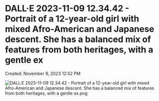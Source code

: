 # DALL·E 2023-11-09 12.34.42 - Portrait of a 12-year-old girl with mixed Afro-American and Japanese descent. She has a balanced mix of features from both heritages, with a gentle ex

Created: November 9, 2023 12:52 PM

![DALL·E 2023-11-09 12.34.42 - Portrait of a 12-year-old girl with mixed Afro-American and Japanese descent. She has a balanced mix of features from both heritages, with a gentle ex.png](DALL%C2%B7E%202023-11-09%2012%2034%2042%20-%20Portrait%20of%20a%2012-year%200c84d2f453fb4517aec0215669205f76/DALLE_2023-11-09_12.34.42_-_Portrait_of_a_12-year-old_girl_with_mixed_Afro-American_and_Japanese_descent._She_has_a_balanced_mix_of_features_from_both_heritages_with_a_gentle_ex.png)